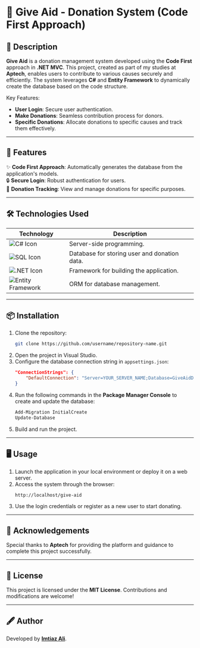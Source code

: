 # 🤝 Give Aid - Donation System (Code First Approach)

## 📝 Description
**Give Aid** is a donation management system developed using the **Code First** approach in **.NET MVC**. This project, created as part of my studies at **Aptech**, enables users to contribute to various causes securely and efficiently. The system leverages **C#** and **Entity Framework** to dynamically create the database based on the code structure.

Key Features:  
- **User Login**: Secure user authentication.  
- **Make Donations**: Seamless contribution process for donors.  
- **Specific Donations**: Allocate donations to specific causes and track them effectively.

---

## 🚀 Features
✨ **Code First Approach**: Automatically generates the database from the application's models.  
🔒 **Secure Login**: Robust authentication for users.  
🎁 **Donation Tracking**: View and manage donations for specific purposes.

---

## 🛠️ Technologies Used
| Technology    | Description                           |
|---------------|---------------------------------------|
| ![C# Icon](https://img.shields.io/badge/C%23-green?logo=csharp&logoColor=white) | Server-side programming. |
| ![SQL Icon](https://img.shields.io/badge/SQL-lightblue?logo=mysql&logoColor=white) | Database for storing user and donation data. |
| ![.NET Icon](https://img.shields.io/badge/.NET-5.0-purple?logo=dotnet&logoColor=white) | Framework for building the application. |
| ![Entity Framework](https://img.shields.io/badge/Entity%20Framework-darkgreen?logo=ef&logoColor=white) | ORM for database management. |

---

## 📦 Installation
1. Clone the repository:
    ```bash
    git clone https://github.com/username/repository-name.git
    ```
2. Open the project in Visual Studio.
3. Configure the database connection string in `appsettings.json`:
    ```json
    "ConnectionStrings": {
        "DefaultConnection": "Server=YOUR_SERVER_NAME;Database=GiveAidDB;Trusted_Connection=True;"
    }
    ```
4. Run the following commands in the **Package Manager Console** to create and update the database:
    ```bash
    Add-Migration InitialCreate
    Update-Database
    ```
5. Build and run the project.

---

## 🖥️ Usage
1. Launch the application in your local environment or deploy it on a web server.
2. Access the system through the browser:
    ```bash
    http://localhost/give-aid
    ```
3. Use the login credentials or register as a new user to start donating.

---

## 🙌 Acknowledgements
Special thanks to **Aptech** for providing the platform and guidance to complete this project successfully.

---

## 📜 License
This project is licensed under the **MIT License**. Contributions and modifications are welcome!

---

## 🖋️ Author
Developed by **[Imtiaz Ali](https://github.com/imtiaza1)**.
